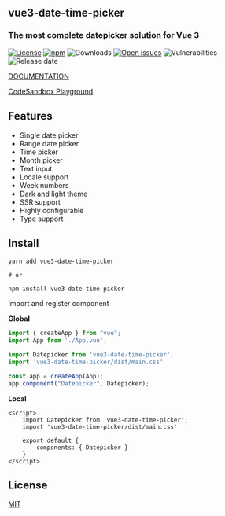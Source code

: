 ## vue3-date-time-picker


### The most complete datepicker solution for Vue 3

[![License](https://img.shields.io/github/license/vuepic/vue3-date-time-picker)](https://github.com/Vuepic/vue3-date-time-picker/blob/master/LICENSE) [![npm](https://img.shields.io/npm/v/vue3-date-time-picker.svg)](https://www.npmjs.com/package/vue3-date-time-picker) ![Downloads](https://img.shields.io/npm/dm/vue3-date-time-picker) [![Open issues](https://img.shields.io/github/issues-raw/vuepic/vue3-date-time-picker)](https://github.com/Vuepic/vue3-date-time-picker/issues) ![Vulnerabilities](https://img.shields.io/snyk/vulnerabilities/github/vuepic/vue3-date-time-picker) ![Release date](https://img.shields.io/github/release-date/vuepic/vue3-date-time-picker)


[DOCUMENTATION](https://vue3datepicker.com/)


[CodeSandbox Playground](https://codesandbox.io/s/vue3-date-time-picker-demo-5scsr?file=/src/components/Demo.vue)

## Features

- Single date picker
- Range date picker
- Time picker
- Month picker
- Text input
- Locale support
- Week numbers
- Dark and light theme
- SSR support
- Highly configurable
- Type support

## Install

```shell
yarn add vue3-date-time-picker

# or

npm install vue3-date-time-picker
```

Import and register component

**Global**

```js
import { createApp } from "vue";
import App from './App.vue';

import Datepicker from 'vue3-date-time-picker';
import 'vue3-date-time-picker/dist/main.css'

const app = createApp(App);
app.component("Datepicker", Datepicker);
```

**Local**

```vue
<script>
    import Datepicker from 'vue3-date-time-picker';
    import 'vue3-date-time-picker/dist/main.css'
    
    export default {
        components: { Datepicker }
    }
</script>
```

## License

[MIT](https://github.com/Vuepic/vue3-date-time-picker/blob/master/LICENSE)